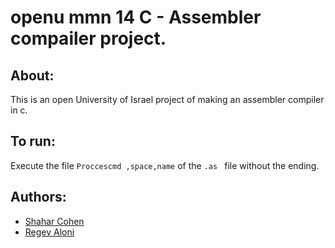 # openu mmn 14 C - Assembler compailer project.
## About:
This is an open University of Israel project of making an assembler compiler in c.

## To run:
Execute the file `Proccescmd ,space,name` of the `.as ` file without the ending.

## Authors:
- [Shahar Cohen](https://github.com/shaharec)
- [Regev Aloni](https://github.com/AloniRegev)

